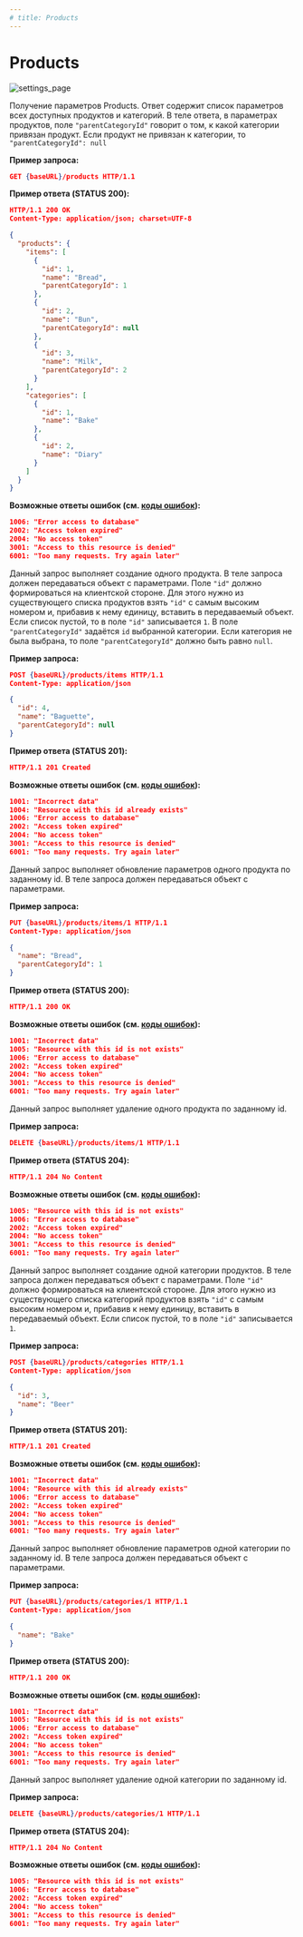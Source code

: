 ```yaml
---
# title: Products
---
```

# Products

![settings_page](/images/settings_page/products.png)

<req method="get" path="/products" isArrow>

Получение параметров Products. Ответ содержит список параметров всех доступных продуктов и категорий. В теле ответа, в параметрах продуктов, поле `"parentCategoryId"` говорит о том, к какой категории привязан продукт. Если продукт не привязан к категории, то `"parentCategoryId": null`

**Пример запроса:**

```json
GET {baseURL}/products HTTP/1.1
```

**Пример ответа (STATUS 200):**

```json
HTTP/1.1 200 OK
Content-Type: application/json; charset=UTF-8

{
  "products": {
    "items": [
      {
        "id": 1,
        "name": "Bread",
        "parentCategoryId": 1
      },
      {
        "id": 2,
        "name": "Bun",
        "parentCategoryId": null
      },
      {
        "id": 3,
        "name": "Milk",
        "parentCategoryId": 2
      }
    ],
    "categories": [
      {
        "id": 1,
        "name": "Bake"
      },
      {
        "id": 2,
        "name": "Diary"
      }
    ]
  }
}
```

**Возможные ответы ошибок (см. [коды ошибок](/v1/api/errors.html)):**

```json
1006: "Error access to database"
2002: "Access token expired"
2004: "No access token"
3001: "Access to this resource is denied"
6001: "Too many requests. Try again later"
```

</req>

<!-- ********************************************************************************************** -->
<req method="post" path="/products/items" isArrow>

Данный запрос выполняет создание одного продукта. 
В теле запроса должен передаваться объект с параметрами. 
Поле `"id"` должно формироваться на клиентской стороне. Для этого нужно из существующего списка продуктов взять `"id"` с самым высоким номером и, прибавив к нему единицу, вставить в передаваемый объект. Если список пустой, то в поле `"id"` записывается `1`. В поле `"parentCategoryId"` задаётся `id` выбранной категории. Если категория не была выбрана, то поле `"parentCategoryId"` должно быть равно `null`.

**Пример запроса:**

```json
POST {baseURL}/products/items HTTP/1.1
Content-Type: application/json

{
  "id": 4,
  "name": "Baguette",
  "parentCategoryId": null
}
```

**Пример ответа (STATUS 201):**

```json
HTTP/1.1 201 Created
```

**Возможные ответы ошибок (см. [коды ошибок](/v1/api/errors.html)):**

```json
1001: "Incorrect data"
1004: "Resource with this id already exists"
1006: "Error access to database"
2002: "Access token expired"
2004: "No access token"
3001: "Access to this resource is denied"
6001: "Too many requests. Try again later"
```

</req>

<!-- ********************************************************************************************** -->
<req method="put" path="/products/items/{id}" isArrow>

Данный запрос выполняет обновление параметров одного продукта по заданному id.
В теле запроса должен передаваться объект с параметрами.

**Пример запроса:**

```json
PUT {baseURL}/products/items/1 HTTP/1.1
Content-Type: application/json

{
  "name": "Bread",
  "parentCategoryId": 1
}
```

**Пример ответа (STATUS 200):**

```json
HTTP/1.1 200 OK
```

**Возможные ответы ошибок (см. [коды ошибок](/v1/api/errors.html)):**

```json
1001: "Incorrect data"
1005: "Resource with this id is not exists"
1006: "Error access to database"
2002: "Access token expired"
2004: "No access token"
3001: "Access to this resource is denied"
6001: "Too many requests. Try again later"
```

</req>

<!-- ********************************************************************************************** -->
<req method="delete" path="/products/items/{id}" isArrow>

Данный запрос выполняет удаление одного продукта по заданному id.

**Пример запроса:**

```json
DELETE {baseURL}/products/items/1 HTTP/1.1
```

**Пример ответа (STATUS 204):**

```json
HTTP/1.1 204 No Content
```

**Возможные ответы ошибок (см. [коды ошибок](/v1/api/errors.html)):**

```json
1005: "Resource with this id is not exists"
1006: "Error access to database"
2002: "Access token expired"
2004: "No access token"
3001: "Access to this resource is denied"
6001: "Too many requests. Try again later"
```

</req>

<!-- ********************************************************************************************** -->
<req method="post" path="/products/categories" isArrow>

Данный запрос выполняет создание одной категории продуктов. В теле запроса должен передаваться объект с параметрами.
Поле `"id"` должно формироваться на клиентской стороне. Для этого нужно из существующего списка категорий продуктов взять `"id"` с самым высоким номером и, прибавив к нему единицу, вставить в передаваемый объект. Если список пустой, то в поле `"id"` записывается `1`.

**Пример запроса:**

```json
POST {baseURL}/products/categories HTTP/1.1
Content-Type: application/json

{
  "id": 3,
  "name": "Beer"
}
```

**Пример ответа (STATUS 201):**

```json
HTTP/1.1 201 Created
```

**Возможные ответы ошибок (см. [коды ошибок](/v1/api/errors.html)):**

```json
1001: "Incorrect data"
1004: "Resource with this id already exists"
1006: "Error access to database"
2002: "Access token expired"
2004: "No access token"
3001: "Access to this resource is denied"
6001: "Too many requests. Try again later"
```

</req>

<!-- ********************************************************************************************** -->
<req method="put" path="/products/categories/{id}" isArrow>

Данный запрос выполняет обновление параметров одной категории по заданному id.
В теле запроса должен передаваться объект с параметрами.

**Пример запроса:**

```json
PUT {baseURL}/products/categories/1 HTTP/1.1
Content-Type: application/json

{
  "name": "Bake"
}
```

**Пример ответа (STATUS 200):**

```json
HTTP/1.1 200 OK
```

**Возможные ответы ошибок (см. [коды ошибок](/v1/api/errors.html)):**

```json
1001: "Incorrect data"
1005: "Resource with this id is not exists"
1006: "Error access to database"
2002: "Access token expired"
2004: "No access token"
3001: "Access to this resource is denied"
6001: "Too many requests. Try again later"
```

</req>

<!-- ********************************************************************************************** -->
<req method="delete" path="/products/categories/{id}" isArrow>

Данный запрос выполняет удаление одной категории по заданному id.

**Пример запроса:**

```json
DELETE {baseURL}/products/categories/1 HTTP/1.1
```

**Пример ответа (STATUS 204):**

```json
HTTP/1.1 204 No Content
```

**Возможные ответы ошибок (см. [коды ошибок](/v1/api/errors.html)):**

```json
1005: "Resource with this id is not exists"
1006: "Error access to database"
2002: "Access token expired"
2004: "No access token"
3001: "Access to this resource is denied"
6001: "Too many requests. Try again later"
```

</req>